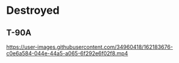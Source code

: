 
# Destroyed

## T-90A

https://user-images.githubusercontent.com/34960418/162183676-c0e6a584-044e-44a5-a065-6f292e6f02f8.mp4

